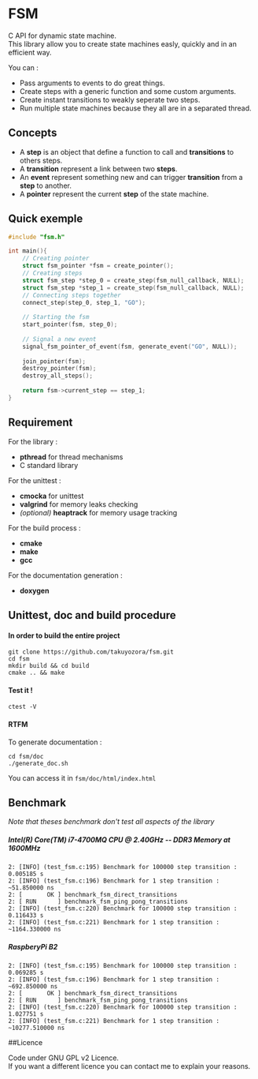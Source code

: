 # FSM
C API for dynamic state machine.  
This library allow you to create state machines easly, quickly and in an efficient way.

You can :
 - Pass arguments to events to do great things.
 - Create steps with a generic function and some custom arguments.
 - Create instant transitions to weakly seperate two steps.
 - Run multiple state machines because they all are in a separated thread.

## Concepts

- A **step** is an object that define a function to call  and **transitions** to others steps.
- A **transition** represent a link between two **steps**.
- An **event** represent something new and can trigger  **transition** from a **step** to another.
- A **pointer** represent the current **step** of the state machine.

## Quick exemple

```C
#include "fsm.h"

int main(){
    // Creating pointer
    struct fsm_pointer *fsm = create_pointer();
    // Creating steps
    struct fsm_step *step_0 = create_step(fsm_null_callback, NULL);
    struct fsm_step *step_1 = create_step(fsm_null_callback, NULL);
    // Connecting steps together
    connect_step(step_0, step_1, "GO");
    
    // Starting the fsm
    start_pointer(fsm, step_0);
    
    // Signal a new event
    signal_fsm_pointer_of_event(fsm, generate_event("GO", NULL));
    
    join_pointer(fsm);
    destroy_pointer(fsm);
    destroy_all_steps();
    
    return fsm->current_step == step_1;
}
```

## Requirement 

For the library :
  - **pthread** for thread mechanisms
  - C standard library
  
For the unittest :
  - **cmocka** for unittest
  - **valgrind** for memory leaks checking
  - *(optional)* **heaptrack** for memory usage tracking
  
For the build process :
  - **cmake**
  - **make**
  - **gcc**
  
For the documentation generation :
  - **doxygen**

## Unittest, doc and build procedure

#### In order to build the entire project
```
git clone https://github.com/takuyozora/fsm.git
cd fsm
mkdir build && cd build
cmake .. && make
```

#### Test it !
```
ctest -V
```

#### RTFM
To generate documentation :
```
cd fsm/doc
./generate_doc.sh
```

You can access it in `fsm/doc/html/index.html`

## Benchmark

*Note that theses benchmark don't test all aspects of the library*

##### Intel(R) Core(TM) i7-4700MQ CPU @ 2.40GHz -- DDR3 Memory at 1600MHz
```
2: [INFO] (test_fsm.c:195) Benchmark for 100000 step transition : 0.005185 s
2: [INFO] (test_fsm.c:196) Benchmark for 1 step transition : ~51.850000 ns
2: [       OK ] benchmark_fsm_direct_transitions
2: [ RUN      ] benchmark_fsm_ping_pong_transitions
2: [INFO] (test_fsm.c:220) Benchmark for 100000 step transition : 0.116433 s
2: [INFO] (test_fsm.c:221) Benchmark for 1 step transition : ~1164.330000 ns
```

##### RaspberyPi B2
```
2: [INFO] (test_fsm.c:195) Benchmark for 100000 step transition : 0.069285 s
2: [INFO] (test_fsm.c:196) Benchmark for 1 step transition : ~692.850000 ns
2: [       OK ] benchmark_fsm_direct_transitions
2: [ RUN      ] benchmark_fsm_ping_pong_transitions
2: [INFO] (test_fsm.c:220) Benchmark for 100000 step transition : 1.027751 s
2: [INFO] (test_fsm.c:221) Benchmark for 1 step transition : ~10277.510000 ns
```


##Licence

Code under GNU GPL v2 Licence.  
If you want a different licence you can contact me to explain your reasons.
